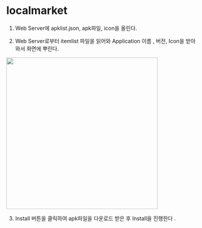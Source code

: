 # localmarket



1. Web Server에 apklist.json, apk파일, icon을 올린다.

2. Web Server로부터 itemlist 파일을 읽어와 Application 이름 , 버전, Icon을 받아와서 화면에 뿌린다.

<img width="400" src="https://user-images.githubusercontent.com/12454018/148692456-71e1f02f-64fc-48fa-acf8-6e976ec8d0b7.png">

3. Install 버튼을 클릭하여 apk파일을 다운로드 받은 후 Install을 진행한다 .
